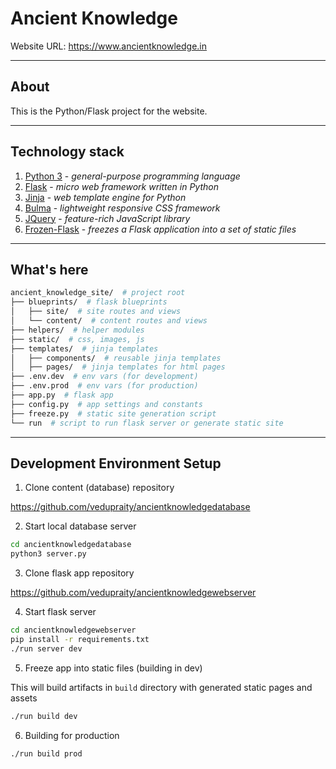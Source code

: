 # Ancient Knowledge

Website URL: https://www.ancientknowledge.in

---

## About

This is the Python/Flask project for the website.

---

## Technology stack

1. [Python 3](https://www.python.org/downloads/) - *general-purpose programming language*
2. [Flask](https://palletsprojects.com/p/flask/) -  *micro web framework written in Python*
3. [Jinja](https://palletsprojects.com/p/jinja/) - *web template engine for Python*
4. [Bulma](https://bulma.io/) - *lightweight responsive CSS framework*
5. [JQuery](https://jquery.com/) - *feature-rich JavaScript library*
6. [Frozen-Flask](https://pythonhosted.org/Frozen-Flask/) - *freezes a Flask application into a set of static files*

---

## What's here

```sh
ancient_knowledge_site/  # project root
├── blueprints/  # flask blueprints
│   ├── site/  # site routes and views
│   └── content/  # content routes and views
├── helpers/  # helper modules
├── static/  # css, images, js
├── templates/  # jinja templates
│   ├── components/  # reusable jinja templates
│   ├── pages/  # jinja templates for html pages
├── .env.dev  # env vars (for development)
├── .env.prod  # env vars (for production)
├── app.py  # flask app
├── config.py  # app settings and constants
├── freeze.py  # static site generation script
└── run  # script to run flask server or generate static site
```

---

## Development Environment Setup

1. Clone content (database) repository

https://github.com/vedupraity/ancientknowledgedatabase

2. Start local database server

```sh
cd ancientknowledgedatabase
python3 server.py
```

3. Clone flask app repository

https://github.com/vedupraity/ancientknowledgewebserver

4. Start flask server

```sh
cd ancientknowledgewebserver
pip install -r requirements.txt
./run server dev
```

5. Freeze app into static files (building in dev)

This will build artifacts in `build` directory with generated static pages and assets

```sh
./run build dev
```

6. Building for production

```sh
./run build prod
```

